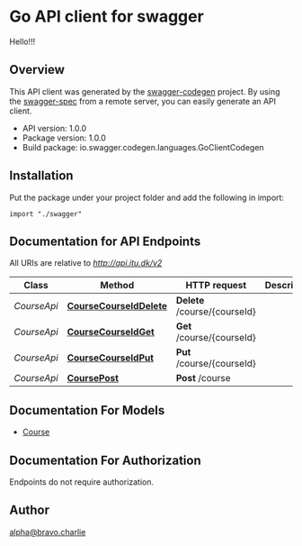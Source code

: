 # Go API client for swagger

Hello!!!

## Overview
This API client was generated by the [swagger-codegen](https://github.com/swagger-api/swagger-codegen) project.  By using the [swagger-spec](https://github.com/swagger-api/swagger-spec) from a remote server, you can easily generate an API client.

- API version: 1.0.0
- Package version: 1.0.0
- Build package: io.swagger.codegen.languages.GoClientCodegen

## Installation
Put the package under your project folder and add the following in import:
```golang
import "./swagger"
```

## Documentation for API Endpoints

All URIs are relative to *http://api.itu.dk/v2*

Class | Method | HTTP request | Description
------------ | ------------- | ------------- | -------------
*CourseApi* | [**CourseCourseIdDelete**](docs/CourseApi.md#coursecourseiddelete) | **Delete** /course/{courseId} | 
*CourseApi* | [**CourseCourseIdGet**](docs/CourseApi.md#coursecourseidget) | **Get** /course/{courseId} | 
*CourseApi* | [**CourseCourseIdPut**](docs/CourseApi.md#coursecourseidput) | **Put** /course/{courseId} | 
*CourseApi* | [**CoursePost**](docs/CourseApi.md#coursepost) | **Post** /course | 


## Documentation For Models

 - [Course](docs/Course.md)


## Documentation For Authorization
 Endpoints do not require authorization.


## Author

alpha@bravo.charlie

